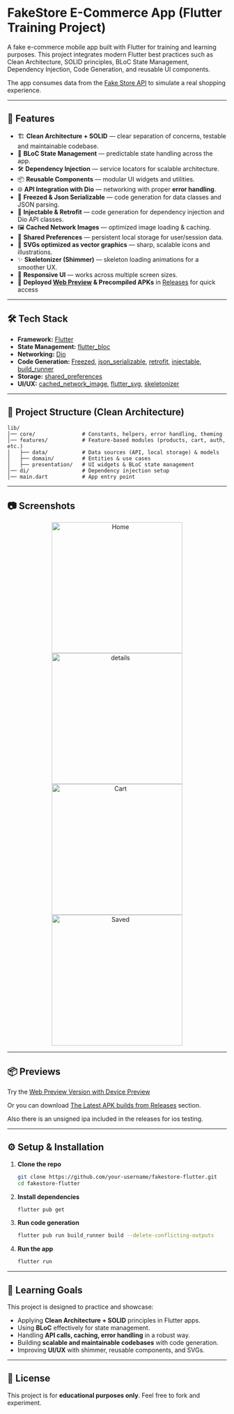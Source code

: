 # FakeStore E-Commerce App (Flutter Training Project)

A fake e-commerce mobile app built with Flutter for training and learning purposes.
This project integrates modern Flutter best practices such as Clean Architecture, SOLID principles, BLoC State Management, Dependency Injection, Code Generation, and reusable UI components.

The app consumes data from the [Fake Store API](https://fakestoreapi.com/) to simulate a real shopping experience.

---

## 🚀 Features

* 🏗 **Clean Architecture + SOLID** — clear separation of concerns, testable and maintainable codebase.
* 🔄 **BLoC State Management** — predictable state handling across the app.
* 🛠 **Dependency Injection** — service locators for scalable architecture.
* 📦 **Reusable Components** — modular UI widgets and utilities.
* 🌐 **API Integration with Dio** — networking with proper **error handling**.
* 🧊 **Freezed & Json Serializable** — code generation for data classes and JSON parsing.
* 💉 **Injectable & Retrofit** — code generation for dependency injection and Dio API classes.
* 🖼 **Cached Network Images** — optimized image loading & caching.
* 💾 **Shared Preferences** — persistent local storage for user/session data.
* 🎨 **SVGs optimized as vector graphics** — sharp, scalable icons and illustrations.
* ✨ **Skeletonizer (Shimmer)** — skeleton loading animations for a smoother UX.
* 📱 **Responsive UI** — works across multiple screen sizes.
* 🚀 **Deployed [Web Preview](https://moazsalem.github.io/FakeStore_E-Commerce/) & Precompiled APKs** in [Releases](https://github.com/MoazSalem/FakeStore_E-Commerce/releases) for quick access

---

## 🛠 Tech Stack

* **Framework:** [Flutter](https://flutter.dev/)
* **State Management:** [flutter\_bloc](https://pub.dev/packages/flutter_bloc)
* **Networking:** [Dio](https://pub.dev/packages/dio)
* **Code Generation:** [Freezed](https://pub.dev/packages/freezed), [json\_serializable](https://pub.dev/packages/json_serializable), [retrofit](https://pub.dev/packages/retrofit), [injectable](https://pub.dev/packages/injectable), [build\_runner](https://pub.dev/packages/build_runner)
* **Storage:** [shared\_preferences](https://pub.dev/packages/shared_preferences)
* **UI/UX:** [cached\_network\_image](https://pub.dev/packages/cached_network_image), [flutter\_svg](https://pub.dev/packages/flutter_svg), [skeletonizer](https://pub.dev/packages/skeletonizer)

---

## 📂 Project Structure (Clean Architecture)

```
lib/
│── core/               # Constants, helpers, error handling, theming
│── features/           # Feature-based modules (products, cart, auth, etc.)
│   ├── data/           # Data sources (API, local storage) & models
│   ├── domain/         # Entities & use cases
│   ├── presentation/   # UI widgets & BLoC state management
│── di/                 # Dependency injection setup
│── main.dart           # App entry point
```

---

## 📷 Screenshots
<div align="center">
<img width="300" alt="Home" src="https://github.com/user-attachments/assets/15c2d27a-6049-4eea-aed8-bdb8f0d92b1d" />
<img width="300" alt="details" src="https://github.com/user-attachments/assets/82914058-fb79-45f6-9bea-be9e5b6d7f7f" />
<img width="300" alt="Cart" src="https://github.com/user-attachments/assets/e0e06231-139e-488d-acd1-f7c6aec3612e" />
<img width="300" alt="Saved" src="https://github.com/user-attachments/assets/0bce4977-9c3e-4422-b073-9543977d0689" />
</div>

---

## 📦 Previews

Try the [Web Preview Version with Device Preview](https://moazsalem.github.io/FakeStore_E-Commerce/) 

Or you can download [The Latest APK builds from Releases](https://github.com/MoazSalem/FakeStore_E-Commerce/releases) section.

Also there is an unsigned ipa included in the releases for ios testing.

---

## ⚙️ Setup & Installation

1. **Clone the repo**

   ```bash
   git clone https://github.com/your-username/fakestore-flutter.git
   cd fakestore-flutter
   ```

2. **Install dependencies**

   ```bash
   flutter pub get
   ```

3. **Run code generation**

   ```bash
   flutter pub run build_runner build --delete-conflicting-outputs
   ```

4. **Run the app**

   ```bash
   flutter run
   ```

---

## 🎯 Learning Goals

This project is designed to practice and showcase:

* Applying **Clean Architecture + SOLID** principles in Flutter apps.
* Using **BLoC** effectively for state management.
* Handling **API calls, caching, error handling** in a robust way.
* Building **scalable and maintainable codebases** with code generation.
* Improving **UI/UX** with shimmer, reusable components, and SVGs.

---

## 📜 License

This project is for **educational purposes only**. Feel free to fork and experiment.
